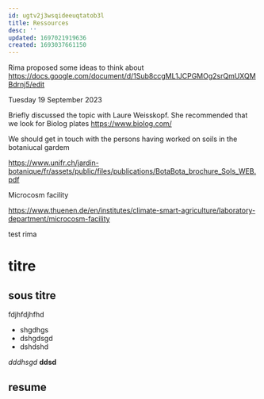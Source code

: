 ```yaml
---
id: ugtv2j3wsqideeuqtatob3l
title: Ressources
desc: ''
updated: 1697021919636
created: 1693037661150
---
```


Rima proposed some ideas to think about https://docs.google.com/document/d/1Sub8ccgML1JCPGMOg2srQmUXQMBdrnj5/edit


Tuesday 19 September 2023

Briefly discussed the topic with Laure Weisskopf.
She recommended that we look for Biolog plates https://www.biolog.com/

We should get in touch with the persons having worked on soils in the botaniucal gardem


https://www.unifr.ch/jardin-botanique/fr/assets/public/files/publications/BotaBota_brochure_Sols_WEB.pdf



Microcosm facility

https://www.thuenen.de/en/institutes/climate-smart-agriculture/laboratory-department/microcosm-facility

test rima 

# titre

## sous titre 
fdjhfdjhfhd

- shgdhgs
- dshgdsgd
- dshdshd

*dddhsgd*
**ddsd**
## resume